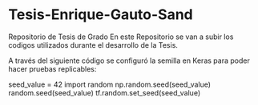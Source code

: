 # Tesis-Enrique-Gauto-Sand
 Repositorio de Tesis de Grado
En este Repositorio se van a subir los codigos utilizados durante el desarrollo de la Tesis.


A través del siguiente código se configuró la semilla en Keras para poder hacer pruebas replicables:

seed_value = 42
import random 
np.random.seed(seed_value)
random.seed(seed_value)
tf.random.set_seed(seed_value)
